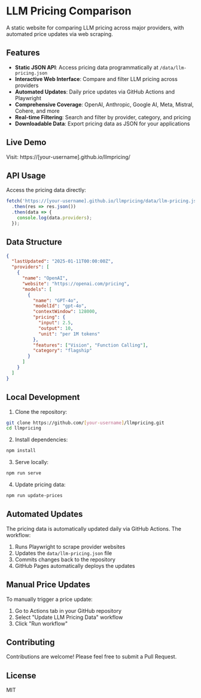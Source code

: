 # LLM Pricing Comparison

A static website for comparing LLM pricing across major providers, with automated price updates via web scraping.

## Features

- **Static JSON API**: Access pricing data programmatically at `/data/llm-pricing.json`
- **Interactive Web Interface**: Compare and filter LLM pricing across providers
- **Automated Updates**: Daily price updates via GitHub Actions and Playwright
- **Comprehensive Coverage**: OpenAI, Anthropic, Google AI, Meta, Mistral, Cohere, and more
- **Real-time Filtering**: Search and filter by provider, category, and pricing
- **Downloadable Data**: Export pricing data as JSON for your applications

## Live Demo

Visit: https://[your-username].github.io/llmpricing/

## API Usage

Access the pricing data directly:

```javascript
fetch('https://[your-username].github.io/llmpricing/data/llm-pricing.json')
  .then(res => res.json())
  .then(data => {
    console.log(data.providers);
  });
```

## Data Structure

```json
{
  "lastUpdated": "2025-01-11T00:00:00Z",
  "providers": [
    {
      "name": "OpenAI",
      "website": "https://openai.com/pricing",
      "models": [
        {
          "name": "GPT-4o",
          "modelId": "gpt-4o",
          "contextWindow": 128000,
          "pricing": {
            "input": 2.5,
            "output": 10,
            "unit": "per 1M tokens"
          },
          "features": ["Vision", "Function Calling"],
          "category": "flagship"
        }
      ]
    }
  ]
}
```

## Local Development

1. Clone the repository:
```bash
git clone https://github.com/[your-username]/llmpricing.git
cd llmpricing
```

2. Install dependencies:
```bash
npm install
```

3. Serve locally:
```bash
npm run serve
```

4. Update pricing data:
```bash
npm run update-prices
```

## Automated Updates

The pricing data is automatically updated daily via GitHub Actions. The workflow:
1. Runs Playwright to scrape provider websites
2. Updates the `data/llm-pricing.json` file
3. Commits changes back to the repository
4. GitHub Pages automatically deploys the updates

## Manual Price Updates

To manually trigger a price update:
1. Go to Actions tab in your GitHub repository
2. Select "Update LLM Pricing Data" workflow
3. Click "Run workflow"

## Contributing

Contributions are welcome! Please feel free to submit a Pull Request.

## License

MIT
